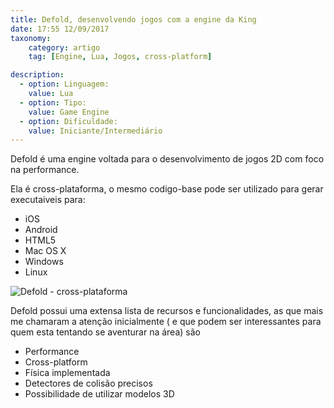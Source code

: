 ```yaml
---
title: Defold, desenvolvendo jogos com a engine da King
date: 17:55 12/09/2017
taxonomy:
    category: artigo
    tag: [Engine, Lua, Jogos, cross-platform]

description:
  - option: Linguagem:
    value: Lua
  - option: Tipo:
    value: Game Engine
  - option: Dificuldade:
    value: Iniciante/Intermediário
---
```


Defold é uma engine voltada para o desenvolvimento de jogos 2D com foco na performance.

Ela é cross-plataforma, o mesmo codigo-base pode ser utilizado para gerar executaiveis para:

  - iOS
  - Android
  - HTML5
  - Mac OS X
  - Windows
  - Linux


![Defold - cross-plataforma](https://www.defold.com/static/animations/platforms.gif)

Defold possui uma extensa lista de recursos e funcionalidades, as que mais me chamaram a atenção inicialmente ( e que podem ser interessantes para quem esta tentando se aventurar na área) são 

 - Performance
 - Cross-platform
 - Física implementada
 - Detectores de colisão precisos
 - Possibilidade de utilizar modelos 3D 

